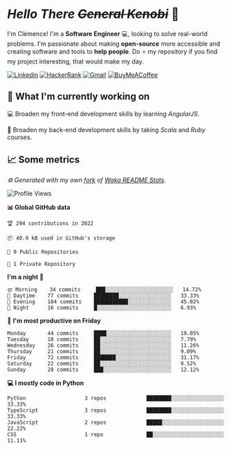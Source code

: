 <!---
chomelc/chomelc is a ✨ special ✨ repository because its `README.md` (this file) appears on your GitHub profile.
You can click the Preview link to take a look at your changes.
--->

# *Hello There ~~General Kenobi~~* :vulcan_salute:

I'm Clémence! I'm a **Software Engineer** :computer:, looking to solve real-world problems. I'm passionate about making **open-source** more accessible and creating software and tools to **help people**. Do :star: my repository if you find my project interesting, that would make my day.

<!-- Badges -->
[![Linkedin](https://img.shields.io/badge/-ClémenceChomel-blue?style=flat&logo=Linkedin&logoColor=white)](https://www.linkedin.com/in/clemencechomel/)
[![HackerRank](https://img.shields.io/badge/-clemence_chomel-islamicgreen?style=flat&logo=HackerRank&logoColor=black)](https://www.hackerrank.com/clemence_chomel?hr_r=1)
[![Gmail](https://img.shields.io/badge/-clemence.chomel-c14438?style=flat&logo=Gmail&logoColor=white)](mailto:clemence.chomel@gmail.com)
[![BuyMeACoffee](https://img.shields.io/badge/-chomelcl-yellow?style=flat&logo=buymeacoffee&logoColor=black)](https://www.buymeacoffee.com/chomelcl)

## :open_file_folder: What I'm currently working on

:computer: Broaden my front-end development skills by learning *AngularJS*.

:open_book: Broaden my back-end development skills by taking *Scala* and *Ruby* courses.

## :chart_with_upwards_trend: Some metrics

*:gear: Generated with my own [fork](https://github.com/chomelc/waka-readme-stats) of [Waka README Stats](https://github.com/anmol098/waka-readme-stats)*.

<!--START_SECTION:waka-->
![Profile Views](http://img.shields.io/badge/Profile%20Views-11-orange)

**📊 Global GitHub data** 

```text
🏆 294 contributions in 2022

📦 40.9 kB used in GitHub's storage 

📜 9 Public Repositories 

🔑 1 Private Repository 

```
**I'm a night 🦉** 

```text
🌞 Morning    34 commits     ███░░░░░░░░░░░░░░░░░░░░░░   14.72% 
🌆 Daytime    77 commits     ████████░░░░░░░░░░░░░░░░░   33.33% 
🌃 Evening    104 commits    ███████████░░░░░░░░░░░░░░   45.02% 
🌙 Night      16 commits     █░░░░░░░░░░░░░░░░░░░░░░░░   6.93%

```
📅 **I'm most productive on Friday** 

```text
Monday       44 commits     ████░░░░░░░░░░░░░░░░░░░░░   19.05% 
Tuesday      18 commits     ██░░░░░░░░░░░░░░░░░░░░░░░   7.79% 
Wednesday    26 commits     ██░░░░░░░░░░░░░░░░░░░░░░░   11.26% 
Thursday     21 commits     ██░░░░░░░░░░░░░░░░░░░░░░░   9.09% 
Friday       72 commits     ███████░░░░░░░░░░░░░░░░░░   31.17% 
Saturday     22 commits     ██░░░░░░░░░░░░░░░░░░░░░░░   9.52% 
Sunday       28 commits     ███░░░░░░░░░░░░░░░░░░░░░░   12.12%

```


**💻 I mostly code in Python** 

```text
Python                   3 repos             ████████░░░░░░░░░░░░░░░░░   33.33% 
TypeScript               3 repos             ████████░░░░░░░░░░░░░░░░░   33.33% 
JavaScript               2 repos             █████░░░░░░░░░░░░░░░░░░░░   22.22% 
CSS                      1 repo              ██░░░░░░░░░░░░░░░░░░░░░░░   11.11%

```



<!--END_SECTION:waka-->